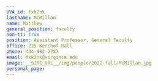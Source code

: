 ```yaml
---
UVA_id: fxk2nk
lastname: McMillan
name: Matthew
general_position: faculty
non-tt: true
position: Assistant Professor, General Faculty
office: 225 Kerchof Hall
phone: 434-982-2787 
email: fxk2nk@virginia.edu
image: __SITE_URL__/img/people/2022-fall/McMillan.jpg 
personal_page:
---
```


